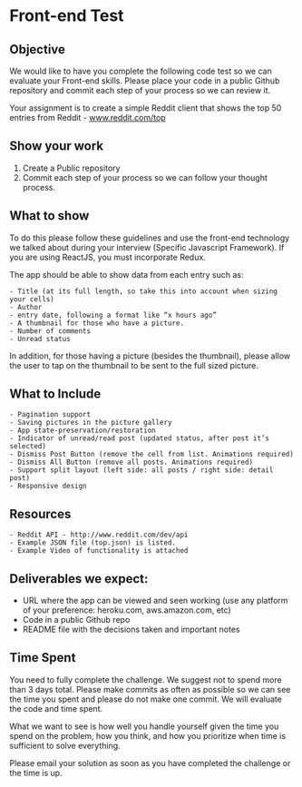 # Front-end Test

## Objective
We would like to have you complete the following code test so we can evaluate your Front-end skills.  Please place your code in a public Github repository and commit each step of your process so we can review it.

Your assignment is to create a simple Reddit client that shows the top 50 entries from Reddit - www.reddit.com/top

## Show your work

1.  Create a Public repository
2.  Commit each step of your process so we can follow your thought process.

## What to show
To do this please follow these guidelines and use the front-end technology we talked about during your interview (Specific Javascript Framework).  If you are using ReactJS, you must incorporate Redux.

The app should be able to show data from each entry such as:

    - Title (at its full length, so take this into account when sizing your cells)
    - Author
    - entry date, following a format like “x hours ago” 
    - A thumbnail for those who have a picture.
    - Number of comments
    - Unread status

In addition, for those having a picture (besides the thumbnail), please allow the user to tap on the thumbnail to be sent to the full sized picture.

## What to Include

    - Pagination support
    - Saving pictures in the picture gallery
    - App state-preservation/restoration
    - Indicator of unread/read post (updated status, after post it’s selected)
    - Dismiss Post Button (remove the cell from list. Animations required)
    - Dismiss All Button (remove all posts. Animations required)
    - Support split layout (left side: all posts / right side: detail post)
    - Responsive design

## Resources

    - Reddit API - http://www.reddit.com/dev/api
    - Example JSON file (top.json) is listed.
    - Example Video of functionality is attached
    
## Deliverables we expect:
* URL where the app can be viewed and seen working (use any platform of your preference: heroku.com, aws.amazon.com, etc)
* Code in a public Github repo
* README file with the decisions taken and important notes
    
## Time Spent
You need to fully complete the challenge. We suggest not to spend more than 3 days total.  Please make commits as often as possible so we can see the time you spent and please do not make one commit.  We will evaluate the code and time spent.
 
What we want to see is how well you handle yourself given the time you spend on the problem, how you think, and how you prioritize when time is sufficient to solve everything.

Please email your solution as soon as you have completed the challenge or the time is up.
